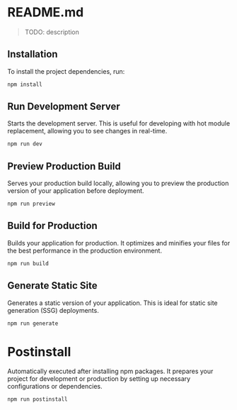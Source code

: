# README.md

> TODO: description

## Installation
To install the project dependencies, run:
```bash
npm install
```

## Run Development Server
Starts the development server. This is useful for developing with hot module replacement, allowing you to see changes in real-time.
```bash
npm run dev
```

## Preview Production Build
Serves your production build locally, allowing you to preview the production version of your application before deployment.
```bash
npm run preview
```

## Build for Production
Builds your application for production. It optimizes and minifies your files for the best performance in the production environment.
```bash
npm run build
```

## Generate Static Site
Generates a static version of your application. This is ideal for static site generation (SSG) deployments.
```bash
npm run generate
```

# Postinstall
Automatically executed after installing npm packages. It prepares your project for development or production by setting up necessary configurations or dependencies.
```bash
npm run postinstall
```
